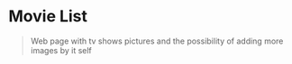 # Movie List

> Web page with tv shows pictures and the possibility of adding more images by it self